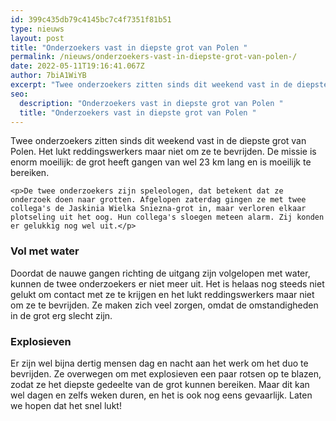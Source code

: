```yaml
---
id: 399c435db79c4145bc7c4f7351f81b51
type: nieuws
layout: post
title: "Onderzoekers vast in diepste grot van Polen "
permalink: /nieuws/onderzoekers-vast-in-diepste-grot-van-polen-/
date: 2022-05-11T19:16:41.067Z
author: 7biA1WiYB
excerpt: "Twee onderzoekers zitten sinds dit weekend vast in de diepste grot van Polen. Het lukt reddingswerkers maar niet om ze te bevrijden. De missie is enorm moeilijk: de grot heeft gangen van wel 23 km lang en is moeilijk te bereiken.  "
seo:
  description: "Onderzoekers vast in diepste grot van Polen "
  title: "Onderzoekers vast in diepste grot van Polen "
---
```

Twee onderzoekers zitten sinds dit weekend vast in de diepste grot van Polen. Het lukt reddingswerkers maar niet om ze te bevrijden. De missie is enorm moeilijk: de grot heeft gangen van wel 23 km lang en is moeilijk te bereiken.  

    <p>De twee onderzoekers zijn speleologen, dat betekent dat ze onderzoek doen naar grotten. Afgelopen zaterdag gingen ze met twee collega's de Jaskinia Wielka Sniezna-grot in, maar verloren elkaar plotseling uit het oog. Hun collega's sloegen meteen alarm. Zij konden er gelukkig nog wel uit.</p>
<h3>Vol met water</h3>
<p>Doordat de nauwe gangen richting de uitgang zijn volgelopen met water, kunnen de twee onderzoekers er niet meer uit. Het is helaas nog steeds niet gelukt om contact met ze te krijgen en het lukt reddingswerkers maar niet om ze te bevrijden. Ze maken zich veel zorgen, omdat de omstandigheden in de grot erg slecht zijn.</p>
<h3>Explosieven</h3>
<p>Er zijn wel bijna dertig mensen dag en nacht aan het werk om het duo te bevrijden. Ze overwegen om met explosieven een paar rotsen op te blazen, zodat ze het diepste gedeelte van de grot kunnen bereiken. Maar dit kan wel dagen en zelfs weken duren, en het is ook nog eens gevaarlijk. Laten we hopen dat het snel lukt!</p>  

